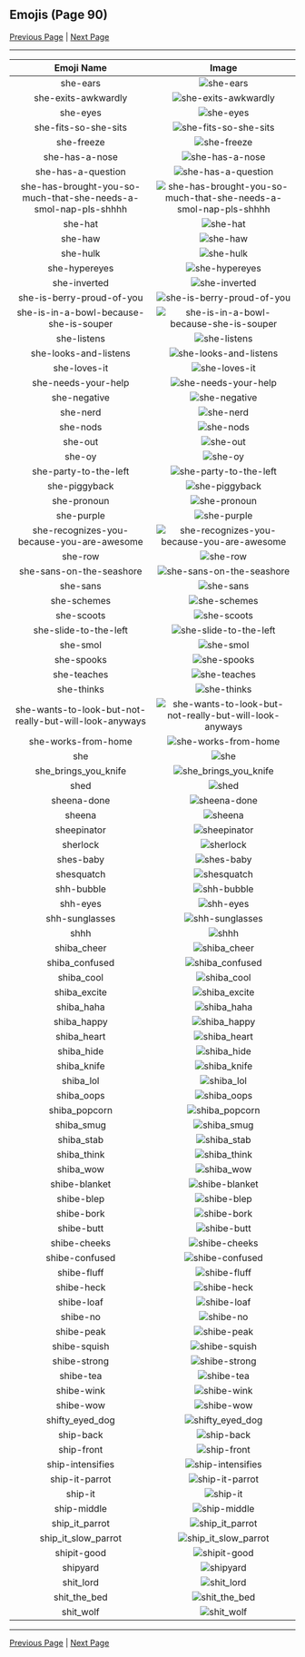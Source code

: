 
## Emojis (Page 90)

[Previous Page](/docs/hc/page-s-0089.md)
  | [Next Page](/docs/hc/page-s-0091.md)

<hr />

|Emoji Name|Image|
| :-: | :-: |
|she-ears| ![she-ears](/emojis/hc/she-ears.png)|
|she-exits-awkwardly| ![she-exits-awkwardly](/emojis/hc/she-exits-awkwardly.gif)|
|she-eyes| ![she-eyes](/emojis/hc/she-eyes.png)|
|she-fits-so-she-sits| ![she-fits-so-she-sits](/emojis/hc/she-fits-so-she-sits.png)|
|she-freeze| ![she-freeze](/emojis/hc/she-freeze.png)|
|she-has-a-nose| ![she-has-a-nose](/emojis/hc/she-has-a-nose.png)|
|she-has-a-question| ![she-has-a-question](/emojis/hc/she-has-a-question.png)|
|she-has-brought-you-so-much-that-she-needs-a-smol-nap-pls-shhhh| ![she-has-brought-you-so-much-that-she-needs-a-smol-nap-pls-shhhh](/emojis/hc/she-has-brought-you-so-much-that-she-needs-a-smol-nap-pls-shhhh.png)|
|she-hat| ![she-hat](/emojis/hc/she-hat.png)|
|she-haw| ![she-haw](/emojis/hc/she-haw.png)|
|she-hulk| ![she-hulk](/emojis/hc/she-hulk.jpg)|
|she-hypereyes| ![she-hypereyes](/emojis/hc/she-hypereyes.png)|
|she-inverted| ![she-inverted](/emojis/hc/she-inverted.png)|
|she-is-berry-proud-of-you| ![she-is-berry-proud-of-you](/emojis/hc/she-is-berry-proud-of-you.png)|
|she-is-in-a-bowl-because-she-is-souper| ![she-is-in-a-bowl-because-she-is-souper](/emojis/hc/she-is-in-a-bowl-because-she-is-souper.png)|
|she-listens| ![she-listens](/emojis/hc/she-listens.png)|
|she-looks-and-listens| ![she-looks-and-listens](/emojis/hc/she-looks-and-listens.png)|
|she-loves-it| ![she-loves-it](/emojis/hc/she-loves-it.png)|
|she-needs-your-help| ![she-needs-your-help](/emojis/hc/she-needs-your-help.png)|
|she-negative| ![she-negative](/emojis/hc/she-negative.png)|
|she-nerd| ![she-nerd](/emojis/hc/she-nerd.png)|
|she-nods| ![she-nods](/emojis/hc/she-nods.gif)|
|she-out| ![she-out](/emojis/hc/she-out.gif)|
|she-oy| ![she-oy](/emojis/hc/she-oy.png)|
|she-party-to-the-left| ![she-party-to-the-left](/emojis/hc/she-party-to-the-left.gif)|
|she-piggyback| ![she-piggyback](/emojis/hc/she-piggyback.png)|
|she-pronoun| ![she-pronoun](/emojis/hc/she-pronoun.png)|
|she-purple| ![she-purple](/emojis/hc/she-purple.png)|
|she-recognizes-you-because-you-are-awesome| ![she-recognizes-you-because-you-are-awesome](/emojis/hc/she-recognizes-you-because-you-are-awesome.png)|
|she-row| ![she-row](/emojis/hc/she-row.png)|
|she-sans-on-the-seashore| ![she-sans-on-the-seashore](/emojis/hc/she-sans-on-the-seashore.png)|
|she-sans| ![she-sans](/emojis/hc/she-sans.png)|
|she-schemes| ![she-schemes](/emojis/hc/she-schemes.png)|
|she-scoots| ![she-scoots](/emojis/hc/she-scoots.png)|
|she-slide-to-the-left| ![she-slide-to-the-left](/emojis/hc/she-slide-to-the-left.gif)|
|she-smol| ![she-smol](/emojis/hc/she-smol.png)|
|she-spooks| ![she-spooks](/emojis/hc/she-spooks.png)|
|she-teaches| ![she-teaches](/emojis/hc/she-teaches.png)|
|she-thinks| ![she-thinks](/emojis/hc/she-thinks.png)|
|she-wants-to-look-but-not-really-but-will-look-anyways| ![she-wants-to-look-but-not-really-but-will-look-anyways](/emojis/hc/she-wants-to-look-but-not-really-but-will-look-anyways.png)|
|she-works-from-home| ![she-works-from-home](/emojis/hc/she-works-from-home.png)|
|she| ![she](/emojis/hc/she.png)|
|she_brings_you_knife| ![she_brings_you_knife](/emojis/hc/she_brings_you_knife.png)|
|shed| ![shed](/emojis/hc/shed.png)|
|sheena-done| ![sheena-done](/emojis/hc/sheena-done.jpg)|
|sheena| ![sheena](/emojis/hc/sheena.png)|
|sheepinator| ![sheepinator](/emojis/hc/sheepinator.png)|
|sherlock| ![sherlock](/emojis/hc/sherlock.png)|
|shes-baby| ![shes-baby](/emojis/hc/shes-baby.png)|
|shesquatch| ![shesquatch](/emojis/hc/shesquatch.gif)|
|shh-bubble| ![shh-bubble](/emojis/hc/shh-bubble.gif)|
|shh-eyes| ![shh-eyes](/emojis/hc/shh-eyes.png)|
|shh-sunglasses| ![shh-sunglasses](/emojis/hc/shh-sunglasses.png)|
|shhh| ![shhh](/emojis/hc/shhh.gif)|
|shiba_cheer| ![shiba_cheer](/emojis/hc/shiba_cheer.png)|
|shiba_confused| ![shiba_confused](/emojis/hc/shiba_confused.png)|
|shiba_cool| ![shiba_cool](/emojis/hc/shiba_cool.png)|
|shiba_excite| ![shiba_excite](/emojis/hc/shiba_excite.png)|
|shiba_haha| ![shiba_haha](/emojis/hc/shiba_haha.png)|
|shiba_happy| ![shiba_happy](/emojis/hc/shiba_happy.png)|
|shiba_heart| ![shiba_heart](/emojis/hc/shiba_heart.png)|
|shiba_hide| ![shiba_hide](/emojis/hc/shiba_hide.png)|
|shiba_knife| ![shiba_knife](/emojis/hc/shiba_knife.png)|
|shiba_lol| ![shiba_lol](/emojis/hc/shiba_lol.png)|
|shiba_oops| ![shiba_oops](/emojis/hc/shiba_oops.png)|
|shiba_popcorn| ![shiba_popcorn](/emojis/hc/shiba_popcorn.png)|
|shiba_smug| ![shiba_smug](/emojis/hc/shiba_smug.png)|
|shiba_stab| ![shiba_stab](/emojis/hc/shiba_stab.png)|
|shiba_think| ![shiba_think](/emojis/hc/shiba_think.png)|
|shiba_wow| ![shiba_wow](/emojis/hc/shiba_wow.png)|
|shibe-blanket| ![shibe-blanket](/emojis/hc/shibe-blanket.png)|
|shibe-blep| ![shibe-blep](/emojis/hc/shibe-blep.png)|
|shibe-bork| ![shibe-bork](/emojis/hc/shibe-bork.png)|
|shibe-butt| ![shibe-butt](/emojis/hc/shibe-butt.png)|
|shibe-cheeks| ![shibe-cheeks](/emojis/hc/shibe-cheeks.png)|
|shibe-confused| ![shibe-confused](/emojis/hc/shibe-confused.png)|
|shibe-fluff| ![shibe-fluff](/emojis/hc/shibe-fluff.png)|
|shibe-heck| ![shibe-heck](/emojis/hc/shibe-heck.png)|
|shibe-loaf| ![shibe-loaf](/emojis/hc/shibe-loaf.png)|
|shibe-no| ![shibe-no](/emojis/hc/shibe-no.png)|
|shibe-peak| ![shibe-peak](/emojis/hc/shibe-peak.png)|
|shibe-squish| ![shibe-squish](/emojis/hc/shibe-squish.png)|
|shibe-strong| ![shibe-strong](/emojis/hc/shibe-strong.png)|
|shibe-tea| ![shibe-tea](/emojis/hc/shibe-tea.png)|
|shibe-wink| ![shibe-wink](/emojis/hc/shibe-wink.png)|
|shibe-wow| ![shibe-wow](/emojis/hc/shibe-wow.png)|
|shifty_eyed_dog| ![shifty_eyed_dog](/emojis/hc/shifty_eyed_dog.gif)|
|ship-back| ![ship-back](/emojis/hc/ship-back.png)|
|ship-front| ![ship-front](/emojis/hc/ship-front.png)|
|ship-intensifies| ![ship-intensifies](/emojis/hc/ship-intensifies.gif)|
|ship-it-parrot| ![ship-it-parrot](/emojis/hc/ship-it-parrot.gif)|
|ship-it| ![ship-it](/emojis/hc/ship-it.png)|
|ship-middle| ![ship-middle](/emojis/hc/ship-middle.png)|
|ship_it_parrot| ![ship_it_parrot](/emojis/hc/ship_it_parrot.gif)|
|ship_it_slow_parrot| ![ship_it_slow_parrot](/emojis/hc/ship_it_slow_parrot.gif)|
|shipit-good| ![shipit-good](/emojis/hc/shipit-good.png)|
|shipyard| ![shipyard](/emojis/hc/shipyard.png)|
|shit_lord| ![shit_lord](/emojis/hc/shit_lord.png)|
|shit_the_bed| ![shit_the_bed](/emojis/hc/shit_the_bed.png)|
|shit_wolf| ![shit_wolf](/emojis/hc/shit_wolf.png)|

<hr/>

[Previous Page](/docs/hc/page-s-0089.md)
  | [Next Page](/docs/hc/page-s-0091.md)